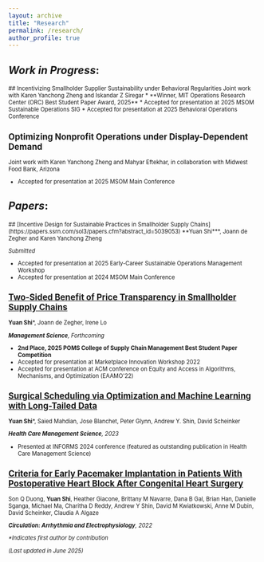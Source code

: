 ```yaml
---
layout: archive
title: "Research"
permalink: /research/
author_profile: true
---
```


## _Work in Progress_:
<span style="font-size: 0.8em;">
## Incentivizing Smallholder Supplier Sustainability under Behavioral Regularities
Joint work with Karen Yanchong Zheng and Iskandar Z Siregar
* **Winner, MIT Operations Research Center (ORC) Best Student Paper Award, 2025**
* Accepted for presentation at 2025 MSOM Sustainable Operations SIG
* Accepted for presentation at 2025 Behavioral Operations Conference

## Optimizing Nonprofit Operations under Display-Dependent Demand
Joint work with Karen Yanchong Zheng and Mahyar Eftekhar, in collaboration with Midwest Food Bank, Arizona
* Accepted for presentation at 2025 MSOM Main Conference
</span>

## _Papers_:
<span style="font-size: 0.8em;">
## [Incentive Design for Sustainable Practices in Smallholder Supply Chains](https://papers.ssrn.com/sol3/papers.cfm?abstract_id=5039053)
**Yuan Shi***, Joann de Zegher and Karen Yanchong Zheng

_Submitted_
* Accepted for presentation at 2025 Early-Career Sustainable Operations Management Workshop
* Accepted for presentation at 2024 MSOM Main Conference

## [Two-Sided Benefit of Price Transparency in Smallholder Supply Chains](https://papers.ssrn.com/sol3/papers.cfm?abstract_id=4052928)
**Yuan Shi***, Joann de Zegher, Irene Lo

_**Management Science**, Forthcoming_

* **2nd Place, 2025 POMS College of Supply Chain Management Best Student Paper Competition**
* Accepted for presentation at Marketplace Innovation Workshop 2022
* Accepted for presentation at ACM conference on Equity and Access in Algorithms, Mechanisms, and Optimization (EAAMO'22) 
  
## [Surgical Scheduling via Optimization and Machine Learning with Long-Tailed Data](https://arxiv.org/abs/2202.06383)
**Yuan Shi***, Saied Mahdian, Jose Blanchet, Peter Glynn, Andrew Y. Shin, David Scheinker

_**Health Care Management Science**, 2023_

* Presented at INFORMS 2024 conference (featured as outstanding publication in Health Care Management Science)

## [Criteria for Early Pacemaker Implantation in Patients With Postoperative Heart Block After Congenital Heart Surgery](https://www.ahajournals.org/doi/full/10.1161/CIRCEP.122.011145)
Son Q Duong, **Yuan Shi**, Heather Giacone, Brittany M Navarre, Dana B Gal, Brian Han, Danielle Sganga, Michael Ma, Charitha D Reddy, Andrew Y Shin, David M Kwiatkowski, Anne M Dubin, David Scheinker, Claudia A Algaze

_**Circulation: Arrhythmia and Electrophysiology**, 2022_



_*Indicates first author by contribution_

_(Last updated in June 2025)_

</span>
